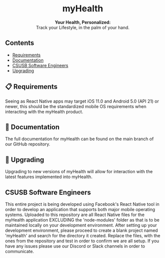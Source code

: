 <h1 align="center">
    myHealth
  </a>
</h1>

<p align="center">
  <strong>Your Health, Personalized:</strong><br>
  Track your Lifestyle, in the palm of your hand.
</p>

## Contents

- [Requirements](#-requirements)
- [Documentation](#-documentation)
- [CSUSB Software Engineers](#csusb-software-engineers)
- [Upgrading](#-upgrading)

## 📋 Requirements

Seeing as React Native apps may target iOS 11.0 and Android 5.0 (API 21) or newer, this should be the standardized mobile OS requirements when interacting with the myHealth product.

## 📖 Documentation

The full documentation for myHealth can be found on the main branch of our GitHub repository.

## 🚀 Upgrading

Upgrading to new versions of myHealth will allow for interaction with the latest features implemented into myHealth.

## CSUSB Software Engineers

This entire project is being developed using Facebook's React Native tool in order to develop an application that supports both major mobile operating systems. Uploaded to this repository are all React Native files for the myHealth application EXCLUDING the 'node-modules' folder as that is to be maintained locally on your development environment. After setting up your development environment, please proceed to create a blank project named 'myHealth' and search for the directory it created. Replace the files, with the ones from the repository and test in order to confirm we are all setup. If you have any issues please use our Discord or Slack channels in order to communicate.

